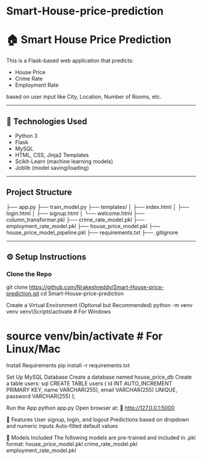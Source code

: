 # Smart-House-price-prediction
# 🏠 Smart House Price Prediction

This is a Flask-based web application that predicts:
-  House Price
-  Crime Rate
-  Employment Rate

based on user input like City, Location, Number of Rooms, etc.

---

## 🔧 Technologies Used

- Python 3
- Flask
- MySQL
- HTML, CSS, Jinja2 Templates
- Scikit-Learn (machine learning models)
- Joblib (model saving/loading)

---

##  Project Structure

├── app.py
├── train_model.py
├── templates/
│ ├── index.html
│ ├── login.html
│ ├── signup.html
│ └── welcome.html
├── column_transformer.pkl
├── crime_rate_model.pkl
├── employment_rate_model.pkl
├── house_price_model.pkl
├── house_price_model_pipeline.pkl
├── requirements.txt
├── .gitignore

---

## ⚙️ Setup Instructions

###  Clone the Repo
git clone https://github.com/Nrakeshreddy/Smart-House-price-prediction.git
cd Smart-House-price-prediction

Create a Virtual Environment (Optional but Recommended)
python -m venv venv
venv\Scripts\activate   # For Windows
# source venv/bin/activate  # For Linux/Mac

Install Requirements
pip install -r requirements.txt

Set Up MySQL Database
Create a database named house_price_db
Create a table users:
sql
CREATE TABLE users (
    id INT AUTO_INCREMENT PRIMARY KEY,
    name VARCHAR(255),
    email VARCHAR(255) UNIQUE,
    password VARCHAR(255)
);

Run the App
python app.py
Open browser at:
📍 http://127.0.0.1:5000

🔐 Features
User signup, login, and logout
Predictions based on dropdown and numeric inputs
Auto-filled default values

💼 Models Included
The following models are pre-trained and included in .pkl format:
house_price_model.pkl
crime_rate_model.pkl
employment_rate_model.pkl

